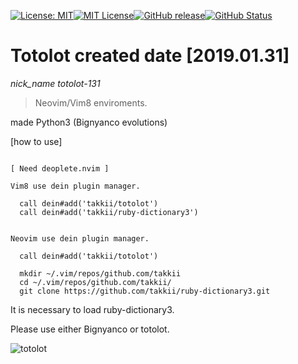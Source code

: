 [![License: MIT](https://img.shields.io/badge/License-MIT-yellow.svg)](https://opensource.org/licenses/MIT)[![MIT License](http://img.shields.io/badge/license-MIT-blue.svg?style=flat)](LICENSE)[![GitHub release](https://img.shields.io/github/release/takkii/totolot.svg?style=flat)](GitHub)[![GitHub Status](https://img.shields.io/github/last-commit/takkii/totolot.svg?style=flat)](GitHub)

# Totolot created date [2019.01.31]

*nick_name totolot-131*

>Neovim/Vim8 enviroments.

made Python3 (Bignyanco evolutions)

[how to use]

```buildoutcfg

[ Need deoplete.nvim ]

Vim8 use dein plugin manager.

  call dein#add('takkii/totolot')
  call dein#add('takkii/ruby-dictionary3')


Neovim use dein plugin manager.

  call dein#add('takkii/totolot')

  mkdir ~/.vim/repos/github.com/takkii
  cd ~/.vim/repos/github.com/takkii/
  git clone https://github.com/takkii/ruby-dictionary3.git

```

It is necessary to load ruby-dictionary3.

Please use either Bignyanco or totolot.

![totolot](https://github.com/takkii/totolot/blob/master/images/totolot.gif)